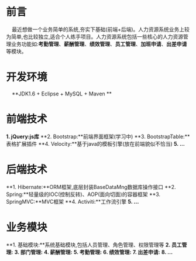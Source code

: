 # 前言
&nbsp;&nbsp;&nbsp;&nbsp;最近想做一个业务简单的系统,夯实下基础(前端+后端)。人力资源系统业务上较为简单,也比较独立,适合个人练手项目。人力资源系统包括一些核心的人力资源管理业务功能如:**考勤管理**、**薪酬管理**、**绩效管理**、**员工管理**、**加班申请**、**出差申请**等模块。

# 开发环境
&nbsp;&nbsp;&nbsp;&nbsp;**JDK1.6 + Eclipse + MySQL + Maven **

# 前端技术

**1. jQuery:js库**
**2. Bootstrap:**前端界面框架(学习中)
**3. BootstrapTable:**表格扩展插件
**4. Velocity:**基于java的模板引擎(放在前端貌似不恰当)
**5. ...**


# 后端技术

**1. Hibernate:**ORM框架,底层封装BaseDataMng数据库操作接口
**2. Spring:**轻量级的IOC(控制反转)、AOP(面向切面)的容器框架
**3. SpringMVC:**MVC框架
**4. Activiti:**工作流引擎
**5. ...**

# 业务模块

**1. 基础模块:**系统基础模块,包括人员管理、角色管理、权限管理等
**2. 员工管理:**
**3. 部门管理:**
**4. 薪酬管理:**
**5. 考勤管理:**
**6. 绩效管理:**
**7. 出差申请:**
**8. ...**